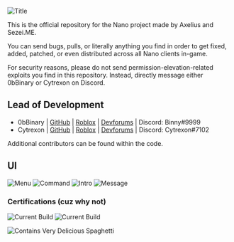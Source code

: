 ![Title](https://doy2mn9upadnk.cloudfront.net/uploads/default/original/4X/6/3/b/63b53460b386845b903025c92cfd6f69d3c3420c.png)

This is the official repository for the Nano project made by Axelius and Sezei.ME.

You can send bugs, pulls, or literally anything you find in order to get fixed, added, patched, or even distributed across all Nano clients in-game.

For security reasons, please do not send permission-elevation-related exploits you find in this repository. Instead, directly message either 0bBinary or Cytrexon on Discord.




## Lead of Development

- 0bBinary | [GitHub](https://www.github.com/greasemonkey123) | [Roblox](https://www.roblox.com/users/253925749/profile) | [Devforums](https://devforum.roblox.com/u/0bbinary/) | Discord: Binny#9999
- Cytrexon | [GitHub](https://github.com/Cytrexon) | [Roblox](https://www.roblox.com/users/1892103295/profile) | [Devforums](https://devforum.roblox.com/u/cytronix/) | Discord: Cytrexon#7102

Additional contributors can be found within the code.

## UI

![Menu](https://doy2mn9upadnk.cloudfront.net/uploads/default/original/4X/9/1/d/91d7a608b2889fcd89685cefd009ce8af40d3e46.png)
![Command](https://doy2mn9upadnk.cloudfront.net/uploads/default/original/4X/f/7/e/f7e64a5fc5a0dd54540ca400a2cc37f18b91073d.png)
![Intro](https://doy2mn9upadnk.cloudfront.net/uploads/default/original/4X/0/7/a/07a2d9c8c244a93634836abebe8abb739fa388a0.gif)
![Message](https://doy2mn9upadnk.cloudfront.net/uploads/default/original/4X/f/d/9/fd9a324ac57f70ea6ae12d165dd3191322b27033.png)
### Certifications (cuz why not)
![Current Build](https://img.shields.io/badge/Latest%20Build-30-ff7700) 
![Current Build](https://img.shields.io/badge/Latest%20Version-BETA%201.3-ff7700)

![Contains Very Delicious Spaghetti](https://img.shields.io/badge/Approved%20to%20Contain-Delicious%20Spaghetti-blue)

